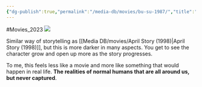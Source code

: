 ```yaml
---
{"dg-publish":true,"permalink":"/media-db/movies/bu-su-1987/","title":"Bu su","tags":["mediaDB/tv/movie"]}
---
```


#Movies_2023 
<img src="https://m.media-amazon.com/images/M/MV5BNGIyODI0MzktODc0OS00YjM0LTg1MDItNmZkYWRmNWY2MjdkXkEyXkFqcGdeQXVyNjc3MjQzNTI@._V1_SX300.jpg">

Similar way of storytelling as [[Media DB/movies/April Story (1998)\|April Story (1998)]], but this is more darker in many aspects. You get to see the character grow and open up more as the story progresses.

To me, this feels less like a movie and more like something that would happen in real life. __The realities of normal humans that are all around us, but never captured__.